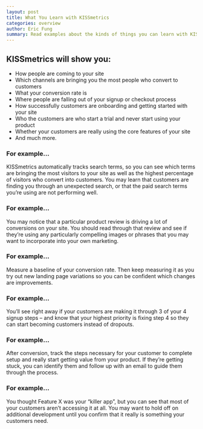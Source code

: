 ```yaml
---
layout: post
title: What You Learn with KISSmetrics
categories: overview
author: Eric Fung
summary: Read examples about the kinds of things you can learn with KISSmetrics.
---
```

## KISSmetrics will show you:

* How people are coming to your site
* Which channels are bringing you the most people who convert to customers
* What your conversion rate is
* Where people are falling out of your signup or checkout process
* How successfully customers are onboarding and getting started with your site
* Who the customers are who start a trial and never start using your product
* Whether your customers are really using the core features of your site
* And much more.

### For example…

KISSmetrics automatically tracks search terms, so you can see which terms are bringing the most visitors to your site as well as the highest percentage of visitors who convert into customers. You may learn that customers are finding you through an unexpected search, or that the paid search terms you’re using are not performing well.

### For example…

You may notice that a particular product review is driving a lot of conversions on your site. You should read through that review and see if they’re using any particularly compelling images or phrases that you may want to incorporate into your own marketing.

### For example…

Measure a baseline of your conversion rate. Then keep measuring it as you try out new landing page variations so you can be confident which changes are improvements.

### For example…

You’ll see right away if your customers are making it through 3 of your 4 signup steps – and know that your highest priority is fixing step 4 so they can start becoming customers instead of dropouts.

### For example…

After conversion, track the steps necessary for your customer to complete setup and really start getting value from your product. If they’re getting stuck, you can identify them and follow up with an email to guide them through the process.

### For example…

You thought Feature X was your “killer app”, but you can see that most of your customers aren’t accessing it at all. You may want to hold off on additional development until you confirm that it really is something your customers need.